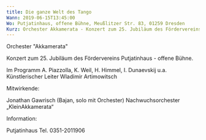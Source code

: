 ```yaml
---
title: Die ganze Welt des Tango
Wann: 2019-06-15T13:45:00
Wo: Putjatinhaus, offene Bühne, Meußlitzer Str. 83, 01259 Dresden
Kurz: Orchester Akkamerata - Konzert zum 25. Jubiläum des Fördervereins Putjatinhaus - Künstlerischer Leiter Wladimir Artimowitsch
---
```


Orchester "Akkamerata"
 
Konzert zum 25. Jubiläum des Fördervereins Putjatinhaus - offene Bühne. 

Im Programm  A. Piazzolla, K. Weil, H. Himmel, I. Dunaevskij u.a. 
Künstlerischer Leiter  Wladimir Artimowitsch


Mitwirkende:

Jonathan Gawrisch (Bajan, solo mit Orchester) 
Nachwuchsorchester „KleinAkkamerata“


Information:
 
Putjatinhaus 
Tel. 0351-2011906